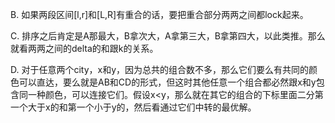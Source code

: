 B. 如果两段区间[l,r]和[L,R]有重合的话，要把重合部分两两之间都lock起来。

C. 排序之后肯定是A那最大，B拿次大，A拿第三大，B拿第四大，以此类推。那么就看两两之间的delta的和跟k的关系。

D. 对于任意两个city，x和y，因为总共的组合数不多，那么它们要么有共同的颜色可以直达，要么就是AB和CD的形式，但这时其他任意一个组合都必然跟x和y包含同一种颜色，可以连接它们。假设x<y，那么就在其它的组合的下标里面二分第一个大于x的和第一个小于y的，然后看通过它们中转的最优解。
